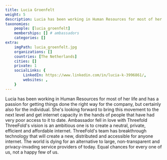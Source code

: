 ```yaml
---
title: Lucia Groenfelt
weight: 5
description: Lucia has been working in Human Resources for most of her life and has a passion for getting things done.
taxonomies:
    people: [lucia_groenfelt]
    memberships: [] # ambassadors
    categories: []
extra:
    imgPath: lucia_groenfelt.jpg
    organizations: []
    countries: [The Netherlands]
    cities: []
    private: 1
    socialLinks: {
        LinkedIn: https://www.linkedin.com/in/lucia-k-3996861/,
        websites: ,
    }
---
```


Lucia has been working in Human Resources for most of her life and has a passion for getting things done the right way for the company, but certainly also for the individual. She's looking forward to bring this movement to the next level and get internet capacity in the hands of people that have had very poor access to it to date. Ambassador fell in love with Threefold ThreeFold's vision is an ambitious one is to create a neutral, private, efficient and affordable internet. ThreeFold's team has breakthrough technology that will create a new, distributed and accessible for anyone internet. The world is dying for an alternative to large, non-transparent and privacy-invading service providers of today. Equal chances for every one of us, not a happy few of us.
